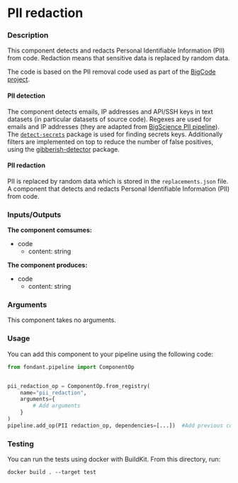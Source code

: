 # PII redaction

### Description
This component detects and redacts Personal Identifiable Information (PII) from code. 
Redaction means that sensitive data is replaced by random data.

The code is based on the PII removal code used as part of the 
[BigCode project](https://github.com/bigcode-project/bigcode-dataset/tree/main/pii).

#### PII detection

The component detects emails, IP addresses and API/SSH keys in text datasets (in particular 
datasets of source code). Regexes are used for emails and IP addresses (they are adapted from 
[BigScience PII pipeline](https://github.com/bigscience-workshop/data-preparation/tree/main/preprocessing/training/02_pii)). 
The [`detect-secrets`](https://github.com/Yelp/detect-secrets) package is used for finding 
secrets keys. Additionally filters are implemented on top to reduce the number of false 
positives, using the [gibberish-detector](https://github.com/domanchi/gibberish-detector) package.

#### PII redaction

PII is replaced by random data which is stored in the `replacements.json` file.
A component that detects and redacts Personal Identifiable Information (PII) from 
code.


### Inputs/Outputs

**The component comsumes:**
- code
  - content: string

**The component produces:**
- code
  - content: string

### Arguments

This component takes no arguments.

### Usage

You can add this component to your pipeline using the following code:

```python
from fondant.pipeline import ComponentOp


pii_redaction_op = ComponentOp.from_registry(
    name="pii_redaction",
    arguments={
        # Add arguments
    }
)
pipeline.add_op(PII redaction_op, dependencies=[...])  #Add previous component as dependency
```

### Testing

You can run the tests using docker with BuildKit. From this directory, run:
```
docker build . --target test
```